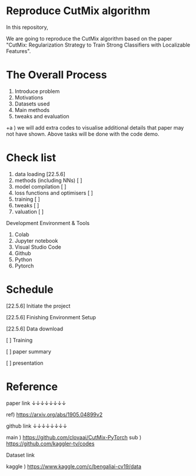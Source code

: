 # Reproduce CutMix algorithm


In this repository,

We are going to reproduce the CutMix algorithm based on the paper "CutMix: Regularization Strategy to Train Strong Classifiers with Localizable Features".

# The Overall Process

1. Introduce problem
2. Motivations
3. Datasets used
4. Main methods
5. tweaks and evaluation

+a ) we will add extra codes to visualise additional details that paper may not have shown.
Above tasks will be done with the code demo.

# Check list

1. data loading [22.5.6]
2. methods (including NNs) [ ]
3. model compilation [ ]
4. loss functions and optimisers [ ]
5. training [ ]
6. tweaks [ ]
7. valuation [ ]

Development Environment & Tools

1. Colab
2. Jupyter notebook
3. Visual Studio Code
4. Github
3. Python
4. Pytorch

# Schedule

[22.5.6] Initiate the project

[22.5.6] Finishing Environment Setup

[22.5.6] Data download

[ ] Training

[ ] paper summary

[ ] presentation

# Reference 

paper link ↓↓↓↓↓↓↓↓

ref) https://arxiv.org/abs/1905.04899v2

github link ↓↓↓↓↓↓↓↓

main ) https://github.com/clovaai/CutMix-PyTorch
sub  ) https://github.com/kaggler-tv/codes

Dataset link

kaggle ) https://www.kaggle.com/c/bengaliai-cv19/data
